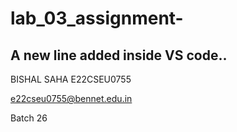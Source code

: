 # lab_03_assignment-

## A new line added inside VS code..
BISHAL SAHA E22CSEU0755


e22cseu0755@bennet.edu.in

Batch 26